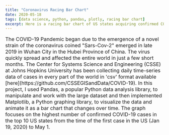 ```yaml
---
title: "Coronavirus Racing Bar Chart"
date: 2020-05-18
tags: [data science, python, pandas, plotly, racing bar chart]
excerpt: Here is a racing bar chart of US states acquiring confirmed COVID-19 cases from the beginning of the outbreak to present day.
---
```

<p style="font-size:16">The COVID-19 Pandemic began due to the emergence of a novel strain of the coronavirus coined "Sars-Cov-2" emerged in late 2019 in Wuhan City in the Hubei Province of China. The virus quickly spread and affected the entire world in just a few short months. The Center for Systems Science and Engineering (CSSE) at Johns Hopkins University has been collecting daily time-series data of cases in every part of the world in 'csv' format available [here](https://github.com/CSSEGISandData/COVID-19). In this project, I used Pandas, a popular Python data analysis library, to manipulate and work with the large dataset and then implemented Matplotlib, a Python graphing library, to visualize the data and animate it as a bar chart that changes over time. The graph focuses on the highest number of confirmed COVID-19 cases in the top 10 US states from the time of the first case in the US (Jan 19, 2020) to May 1.</p>
